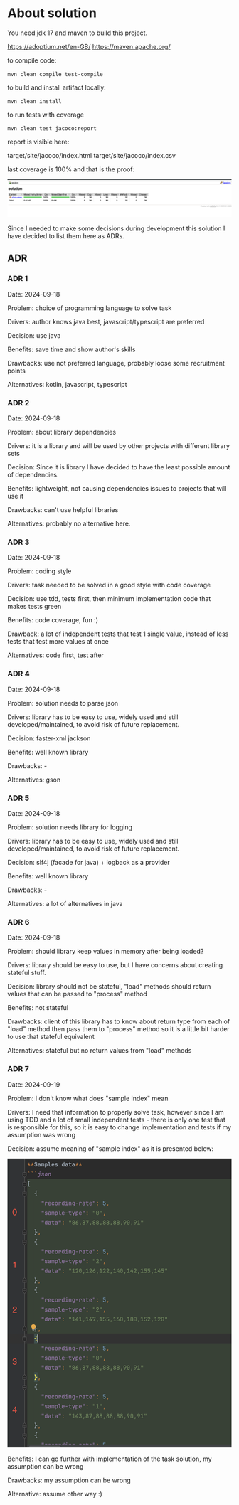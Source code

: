 # About solution

You need jdk 17 and maven to build this project.

https://adoptium.net/en-GB/
https://maven.apache.org/

to compile code:
```shell
mvn clean compile test-compile
```
to build and install artifact locally:
```shell
mvn clean install
```
to run tests with coverage
```shell
mvn clean test jacoco:report
```
report is visible here:

target/site/jacoco/index.html
target/site/jacoco/index.csv

last coverage is 100% and that is the proof:

![coverage.png](docs/coverage.png)

Since I needed to make some decisions during development this solution I have decided to list them here as ADRs.

## ADR

### ADR 1
Date: 2024-09-18

Problem: choice of programming language to solve task

Drivers: author knows java best, javascript/typescript are preferred

Decision: use java

Benefits: save time and show author's skills

Drawbacks: use not preferred language, probably loose some recruitment points

Alternatives: kotlin, javascript, typescript

### ADR 2

Date: 2024-09-18

Problem: about library dependencies

Drivers: it is a library and will be used by other projects with different library sets

Decision: Since it is library I have decided to have the least possible amount of dependencies.

Benefits: lightweight, not causing dependencies issues to projects that will use it

Drawbacks: can't use helpful libraries

Alternatives: probably no alternative here.

### ADR 3

Date: 2024-09-18

Problem: coding style

Drivers: task needed to be solved in a good style with code coverage

Decision: use tdd, tests first, then minimum implementation code that makes tests green

Benefits: code coverage, fun :)

Drawback: a lot of independent tests that test 1 single value, instead of less tests that test more values at once

Alternatives: code first, test after

### ADR 4

Date: 2024-09-18

Problem: solution needs to parse json

Drivers: library has to be easy to use, widely used and still developed/maintained, to avoid risk of future replacement.

Decision: faster-xml jackson

Benefits: well known library

Drawbacks: -

Alternatives: gson

### ADR 5

Date: 2024-09-18

Problem: solution needs library for logging

Drivers: library has to be easy to use, widely used and still developed/maintained, to avoid risk of future replacement.

Decision: slf4j (facade for java) + logback as a provider

Benefits: well known library

Drawbacks: -

Alternatives: a lot of alternatives in java

### ADR 6

Date: 2024-09-18

Problem: should library keep values in memory after being loaded?

Drivers: library should be easy to use, but I have concerns about creating stateful stuff.

Decision: library should not be stateful, "load" methods should return values that can be passed to "process" method

Benefits: not stateful

Drawbacks: client of this library has to know about return type from each of "load" method then pass them to "process" method so it is a little bit harder to use that stateful equivalent

Alternatives: stateful but no return values from "load" methods

### ADR 7

Date: 2024-09-19

Problem: I don't know what does "sample index" mean

Drivers: I need that information to properly solve task, however since I am using TDD and a lot of small independent tests - there is only one test that is responsible for this, so it is easy to change implementation and tests if my assumption was wrong

Decision: assume meaning of "sample index" as it is presented below:

![img.png](docs/assumption.png)

Benefits: I can go further with implementation of the task solution, my assumption can be wrong

Drawbacks: my assumption can be wrong

Alternative: assume other way :)
